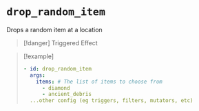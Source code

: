 # `drop_random_item`

Drops a random item at a location

> [!danger] Triggered Effect

> [!example]
> ```yaml
> - id: drop_random_item
>   args:
>     items: # The list of items to choose from
>       - diamond
>       - ancient_debris
>   ...other config (eg triggers, filters, mutators, etc)
> ```
